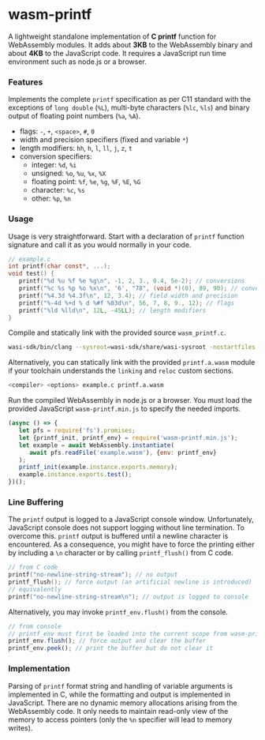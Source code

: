 # wasm-printf

A lightweight standalone implementation of __C printf__ function for WebAssembly modules. It adds about __3KB__ to the WebAssembly binary and about __4KB__ to the JavaScript code. It requires a JavaScript run time environment such as node.js or a browser.

### Features

Implements the complete `printf` specification as per C11 standard with the exceptions of `long double` (`%L`), multi-byte characters (`%lc`, `%ls`) and binary output of floating point numbers (`%a`, `%A`).
 - flags: `-`, `+`, `<space>`, `#`, `0`
 - width and precision specifiers (fixed and variable `*`)
 - length modifiers: `hh`, `h`, `l`, `ll`, `j`, `z`, `t`
 - conversion specifiers:
    - integer: `%d`, `%i`
    - unsigned: `%o`, `%u`, `%x`, `%X`
    - floating point: `%f`, `%e`, `%g`, `%F`, `%E`, `%G`
    - character: `%c`, `%s`
    - other: `%p`, `%n`

### Usage

Usage is very straightforward. Start with a declaration of `printf` function signature and call it as you would normally in your code.

```C
// example.c
int printf(char const*, ...);
void test() {
   printf("%d %u %f %e %g\n", -1, 2, 3., 0.4, 5e-2); // conversions
   printf("%c %s %p %o %x\n", '6', "78", (void *)(0), 89, 90); // conversions
   printf("%4.3d %4.3f\n", 12, 3.4); // field width and precision
   printf("%-4d %+d % d %#f %03d\n", 56, 7, 8, 9., 12); // flags
   printf("%ld %lld\n", 12L, -45LL); // length modifiers
}
```

Compile and statically link with the provided source `wasm_printf.c`.

```Bash
wasi-sdk/bin/clang --sysroot=wasi-sdk/share/wasi-sysroot -nostartfiles -nostdlib -Wl,--export-all -Wl,--no-entry -Wl,--allow-undefined example.c wasm_printf.c -O3 -o example.wasm
```

Alternatively, you can statically link with the provided `printf.a.wasm` module if your toolchain understands the `linking` and `reloc` custom sections.
```Bash
<compiler> <options> example.c printf.a.wasm
```

Run the compiled WebAssembly in node.js or a browser. You must load the provided JavaScript `wasm-printf.min.js` to specify the needed imports.

```JavaScript
(async () => {
   let pfs = require('fs').promises;
   let {printf_init, printf_env} = require('wasm-printf.min.js');
   let example = await WebAssembly.instantiate(
      await pfs.readFile('example.wasm'), {env: printf_env}
   );
   printf_init(example.instance.exports.memory);
   example.instance.exports.test();
})();
```

### Line Buffering

The `printf` output is logged to a JavaScript console window. Unfortunately, JavaScript console does not support logging without line termination. To overcome this. `printf` output is buffered until a newline character is encountered. As a consequence, you might have to force the printing either by including a `\n` character or by calling `printf_flush()` from C code.

```C
// from C code
printf("no-newline-string-stream"); // no output
printf_flush(); // force output (an artificial newline is introduced)
// equivalently
printf("no-newline-string-stream\n"); // output is logged to console
```
Alternatively, you may invoke `printf_env.flush()` from the console.
``` JavaScript
// from console
// printf_env must first be loaded into the current scope from wasm-printf.min.js
printf_env.flush(); // force output and clear the buffer
printf_env.peek(); // print the buffer but do not clear it
```

### Implementation

Parsing of `printf` format string and handling of variable arguments is implemented in C, while the formatting and output is implemented in JavaScript. There are no dynamic memory allocations arising from the WebAssembly code. It only needs to maintain read-only view of the memory to access pointers (only the `%n` specifier will lead to memory writes).
